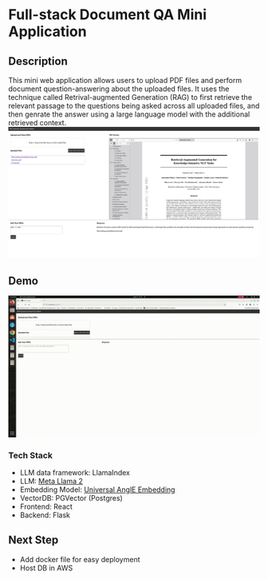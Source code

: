 # Full-stack Document QA Mini Application

## Description
This mini web application allows users to upload PDF files and perform document question-answering about the uploaded files. It uses the technique called Retrival-augmented Generation (RAG) to first retrieve the relevant passage to the questions being asked across all uploaded files, and then genrate the answer using a large language model with the additional retrieved context.
![Demo Img](demo/demo.png)

## Demo
![Demo GIF](demo/demo.gif)

### Tech Stack
- LLM data framework: LlamaIndex
- LLM: [Meta Llama 2]([TheBloke/Llama-2-13B-chat-GGUF](https://huggingface.co/TheBloke/Llama-2-13B-chat-GGUF))
- Embedding Model: [Universal AnglE Embedding]([WhereIsAI/UAE-Large-V1](https://huggingface.co/WhereIsAI/UAE-Large-V1))
- VectorDB: PGVector (Postgres)
- Frontend: React
- Backend: Flask

## Next Step
- Add docker file for easy deployment
- Host DB in AWS